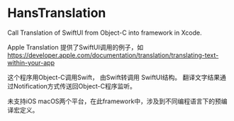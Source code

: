 # HansTranslation
Call Translation of SwiftUI from Object-C into framework in Xcode.


Apple Translation 提供了SwiftUI调用的例子，如 https://developer.apple.com/documentation/translation/translating-text-within-your-app

这个程序用Object-C调用Swift， 由Swift转调用 SwiftUI结构。 翻译文字结果通过Notification方式传送回Object-C程序监听。

未支持iOS macOS两个平台，在此framework中，涉及到不同编程语言下的预编译宏定义。



